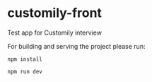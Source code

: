 # customily-front

Test app for Customily interview

For building and serving the project please run:
```
npm install

npm run dev
```